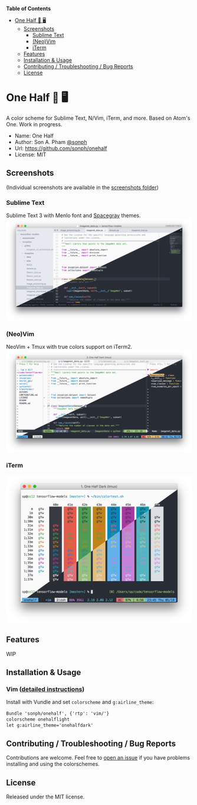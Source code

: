 **Table of Contents**

- [One Half 🎨 🖥](#one-half-%F0%9F%8E%A8-%F0%9F%96%A5)
  - [Screenshots](#screenshots)
    - [Sublime Text](#sublime-text)
    - [(Neo)Vim](#neovim)
    - [iTerm](#iterm)
  - [Features](#features)
  - [Installation & Usage](#installation-&-usage)
  - [Contributing / Troubleshooting / Bug Reports](#contributing--troubleshooting--bug-reports)
  - [License](#license)


# One Half 🎨 🖥

A color scheme for Sublime Text, N/Vim, iTerm, and more. Based on Atom's One. Work in progress.

- Name: One Half
- Author: Son A. Pham [@sonph](http://github.com/sonph)
- Url: https://github.com/sonph/onehalf
- License: MIT


## Screenshots
(Individual screenshots are available in the [screenshots folder](./screenshots))

### Sublime Text
Sublime Text 3 with Menlo font and [Spacegray](https://github.com/kkga/spacegray) themes.
![screenshot: sublimetext light](./screenshots/sublimetext.png)

### (Neo)Vim
NeoVim + Tmux with true colors support on iTerm2.
![screenshot: vim light](./screenshots/vim.png)

### iTerm
![screenshot: terminal light](./screenshots/iterm.png)

## Features
WIP


## Installation & Usage
### Vim ([detailed instructions](./vim/README.md))
Install with Vundle and set `colorscheme` and `g:airline_theme`:

    Bundle 'sonph/onehalf', {'rtp': 'vim/'}
    colorscheme onehalflight
    let g:airline_theme='onehalfdark'


## Contributing / Troubleshooting / Bug Reports
Contributions are welcome. Feel free to [open an issue](https://github.com/sonph/onehalf/issues/new)
if you have problems installing and using the colorschemes.


## License
Released under the MIT license.